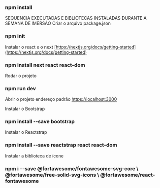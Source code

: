 ### npm install

SEQUENCIA EXECUTADAS E BIBLIOTECAS INSTALADAS DURANTE A SEMANA DE IMERSÃO
Criar o arquivo package.json
### npm init

Instalar o react e o next [https://nextjs.org/docs/getting-started](https://nextjs.org/docs/getting-started)
### npm install next react react-dom

Rodar o projeto
### npm run dev

Abrir o projeto endereço padrão
[https://localhost:3000](https://localhost:3000)

Instalar o Bootstrap
### npm install --save bootstrap

Instalar o Reactstrap
### npm install --save reactstrap react react-dom

Instalar a biblioteca de ícone
### npm i --save @fortawesome/fontawesome-svg-core \ @fortawesome/free-solid-svg-icons \ @fortawesome/react-fontawesome